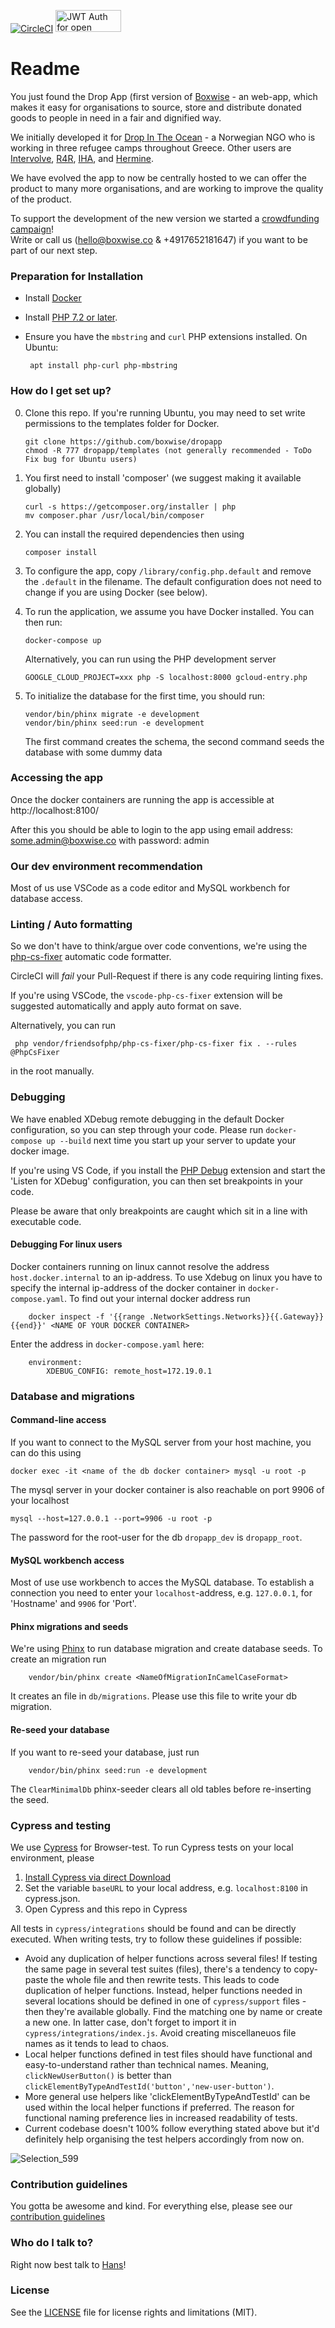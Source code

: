 [![CircleCI](https://circleci.com/gh/boxwise/dropapp.svg?style=svg)](https://circleci.com/gh/boxwise/dropapp)
<a width="105" height="35" href="https://auth0.com/?utm_source=oss&utm_medium=gp&utm_campaign=oss" target="_blank" alt="Single Sign On & Token Based Authentication - Auth0">
       <img width="105" height="35" alt="JWT Auth for open source projects" src="https://cdn.auth0.com/oss/badges/a0-badge-dark.png"></a>

# Readme #

You just found the Drop App (first version of [Boxwise](https://www.boxwise.co) - an web-app, which makes it easy for organisations to source, store and distribute donated goods to people in need in a fair and dignified way.

We initially developed it for [Drop In The Ocean](http://www.drapenihavet.no/en/) - a Norwegian NGO who is working in three refugee camps throughout Greece. Other users are [Intervolve](https://intervolvegr.com/), [R4R](https://www.refugees4refugees.gr), [IHA](iha.help), and [Hermine](https://mfh.global/hermine/).

We have evolved the app to now be centrally hosted to we can offer the product to many more organisations, and are working to improve the quality of the product. 

To support the development of the new version we started a [crowdfunding campaign](https://donate.boxwise.co)!  
Write or call us ([hello@boxwise.co](mailto:hello@boxwise.co) & +4917652181647) if you want to be part of our next step. 

### Preparation for Installation

* Install [Docker](https://www.docker.com/products/docker-desktop)
* Install [PHP 7.2 or later](https://www.php.net/downloads.php).
* Ensure you have the `mbstring` and `curl` PHP extensions installed. On Ubuntu:

       apt install php-curl php-mbstring

### How do I get set up?

0. Clone this repo. If you're running Ubuntu, you may need to set write permissions to the templates folder for Docker. 

       git clone https://github.com/boxwise/dropapp
       chmod -R 777 dropapp/templates (not generally recommended - ToDo Fix bug for Ubuntu users) 

1. You first need to install 'composer' (we suggest making it available globally)

       curl -s https://getcomposer.org/installer | php
       mv composer.phar /usr/local/bin/composer

2. You can install the required dependencies then using

       composer install

3. To configure the app, copy `/library/config.php.default` and remove the `.default` in the filename. The default configuration does not need to change if you are using Docker (see below).

4. To run the application, we assume you have Docker installed. You can then run:

       docker-compose up

   Alternatively, you can run using the PHP development server

       GOOGLE_CLOUD_PROJECT=xxx php -S localhost:8000 gcloud-entry.php 

5. To initialize the database for the first time, you should run:

       vendor/bin/phinx migrate -e development
       vendor/bin/phinx seed:run -e development
 
   The first command creates the schema, the second command seeds the database with some dummy data

### Accessing the app

Once the docker containers are running the app is accessible at http://localhost:8100/

After this you should be able to login to the app using email address: some.admin@boxwise.co with password: admin

### Our dev environment recommendation

Most of us use VSCode as a code editor and MySQL workbench for database access.

### Linting / Auto formatting

So we don't have to think/argue over code conventions, we're using the [php-cs-fixer](https://github.com/FriendsOfPhp/PHP-CS-Fixer) automatic code formatter.

CircleCI will *fail* your Pull-Request if there is any code requiring linting fixes. 

If you're using VSCode, the `vscode-php-cs-fixer` extension will be suggested automatically and apply 
auto format on save. 

Alternatively, you can run

     php vendor/friendsofphp/php-cs-fixer/php-cs-fixer fix . --rules @PhpCsFixer

in the root manually. 

### Debugging

We have enabled XDebug remote debugging in the default Docker configuration, so you can step through your code. Please run `docker-compose up --build` next time you start up your server to update your docker image.

If you're using VS Code, if you install the [PHP Debug](https://marketplace.visualstudio.com/items?itemName=felixfbecker.php-debug) extension and start the 'Listen for XDebug' configuration, you can then set breakpoints in your code.

Please be aware that only breakpoints are caught which sit in a line with executable code.

#### Debugging For linux users 

Docker containers running on linux cannot resolve the address `host.docker.internal` to an ip-address. To use Xdebug on linux you have to specify the internal ip-address of the docker container in `docker-compose.yaml`.
To find out your internal docker address run 

        docker inspect -f '{{range .NetworkSettings.Networks}}{{.Gateway}}{{end}}' <NAME OF YOUR DOCKER CONTAINER>

Enter the address in `docker-compose.yaml` here:

        environment:
            XDEBUG_CONFIG: remote_host=172.19.0.1 


### Database and migrations

#### Command-line access

If you want to connect to the MySQL server from your host machine, you can do this using

    docker exec -it <name of the db docker container> mysql -u root -p

The mysql server in your docker container is also reachable on port 9906 of your localhost

    mysql --host=127.0.0.1 --port=9906 -u root -p

The password for the root-user for the db `dropapp_dev` is `dropapp_root`.

#### MySQL workbench access

Most of use use workbench to acces the MySQL database. To establish a connection you need to enter your `localhost`-address, e.g. `127.0.0.1`, for 'Hostname' and `9906` for 'Port'.

#### Phinx migrations and seeds

We're using [Phinx](https://phinx.org/) to run database migration and create database seeds.
To create an migration run

        vendor/bin/phinx create <NameOfMigrationInCamelCaseFormat>

It creates an file in `db/migrations`. Please use this file to write your db migration.

#### Re-seed your database

If you want to re-seed your database, just run

        vendor/bin/phinx seed:run -e development

The `ClearMinimalDb` phinx-seeder clears all old tables before re-inserting the seed.

### Cypress and testing

We use [Cypress](https://www.cypress.io) for Browser-test. To run Cypress tests on your local environment, please
1. [Install Cypress via direct Download](https://docs.cypress.io/guides/getting-started/installing-cypress.html#Direct-download)
2. Set the variable `baseURL` to your local address, e.g. `localhost:8100` in cypress.json.
3. Open Cypress and this repo in Cypress

All tests in `cypress/integrations` should be found and can be directly executed. When writing tests, try to follow these guidelines if possible:

+ Avoid any duplication of helper functions across several files! If testing the same page in several test suites (files), there's a tendency to copy-paste the whole file and then rewrite tests. This leads to code duplication of helper functions. Instead, helper functions needed in several locations should be defined in one of `cypress/support` files - then they're available globally. Find the matching one by name or create a new one. In latter case, don't forget to import it in `cypress/integrations/index.js`. Avoid creating miscellaneuos file names as it tends to lead to chaos.
+ Local helper functions defined in test files should have functional and easy-to-understand rather than technical names. Meaning, `clickNewUserButton()` is better than `clickElementByTypeAndTestId('button','new-user-button')`.
+ More general use helpers like 'clickElementByTypeAndTestId' can be used within the local helper functions if preferred. The reason for functional naming preference lies in increased readability of tests.
+ Current codebase doesn't 100% follow everything stated above but it'd definitely help organising the test helpers accordingly from now on.

![Selection_599](https://user-images.githubusercontent.com/8964422/77221481-6a190d00-6b4a-11ea-88d7-9fc70ce1c982.png)


### Contribution guidelines ###

You gotta be awesome and kind.
For everything else, please see our [contribution guidelines](https://github.com/boxwise/dropapp/blob/master/CONTRIBUTING.md)

### Who do I talk to? ###

Right now best talk to [Hans](mailto:hans@boxwise.co)!

### License ###

See the [LICENSE](LICENSE.md) file for license rights and limitations (MIT).
